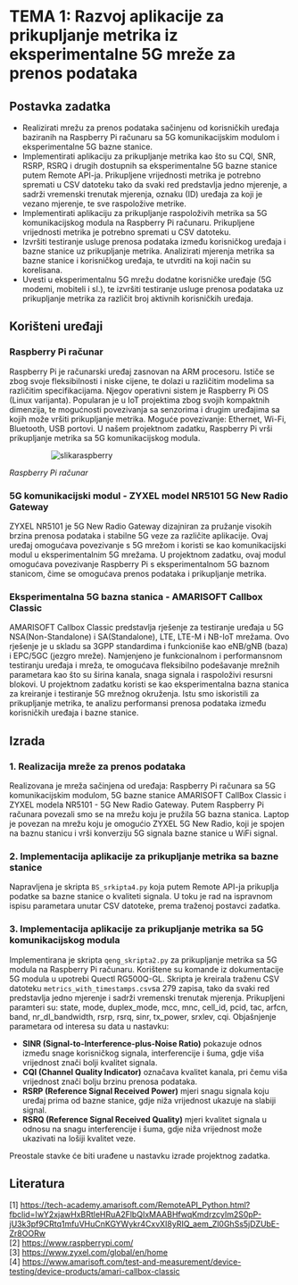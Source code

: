 # TEMA 1: Razvoj aplikacije za prikupljanje metrika iz eksperimentalne 5G mreže za prenos podataka

## Postavka zadatka

- Realizirati mrežu za prenos podataka sačinjenu od korisničkih uređaja baziranih na Raspberry Pi računaru sa 5G komunikacijskim modulom i eksperimentalne 5G bazne stanice.
- Implementirati aplikaciju za prikupljanje metrika kao što su CQI, SNR, RSRP, RSRQ i drugih dostupnih sa eksperimentalne 5G bazne stanice putem Remote API-ja. Prikupljene vrijednosti metrika je potrebno spremati u CSV datoteku tako da svaki red predstavlja jedno mjerenje, a sadrži vremenski trenutak mjerenja, oznaku (ID) uređaja za koji je vezano mjerenje, te sve raspoložive metrike.
- Implementirati aplikaciju za prikupljanje raspoloživih metrika sa 5G komunikacijskog modula na Raspberry Pi računaru. Prikupljene vrijednosti metrika je potrebno spremati u CSV datoteku.
- Izvršiti testiranje usluge prenosa podataka između korisničkog uređaja i bazne stanice uz prikupljanje metrika. Analizirati mjerenja metrika sa bazne stanice i korisničkog uređaja, te utvrditi na koji način su korelisana.
- Uvesti u eksperimentalnu 5G mrežu dodatne korisničke uređaje (5G modemi, mobiteli i sl.), te izvršiti testiranje usluge prenosa podataka uz prikupljanje metrika za različit broj aktivnih korisničkih uređaja.

## Korišteni uređaji

### Raspberry Pi računar 
Raspberry Pi je računarski uređaj zasnovan na ARM procesoru. Ističe se zbog svoje fleksibilnosti i niske cijene, te dolazi u različitim modelima sa različitim specifikacijama. Njegov operativni sistem je Raspberry Pi OS (Linux varijanta). Popularan je u IoT projektima zbog svojih kompaktnih dimenzija, te  mogućnosti povezivanja sa senzorima i drugim uređajima sa kojih može vršiti prikupljanje metrika. Moguće povezivanje: Ethernet, Wi-Fi, Bluetooth, USB portovi. U našem projektnom zadatku, Raspberry Pi vrši prikupljanje metrika sa 5G komunikacijskog modula. 

&nbsp;&nbsp;&nbsp;&nbsp;&nbsp;&nbsp;&nbsp;&nbsp;&nbsp;&nbsp;&nbsp;&nbsp;&nbsp;&nbsp;&nbsp;&nbsp;&nbsp;&nbsp;  ![slikaraspberry](https://github.com/user-attachments/assets/be98b8a0-0e01-4b05-8ac1-1d117a124796)

*Raspberry Pi računar*

### 5G komunikacijski modul - ZYXEL model NR5101 5G New Radio Gateway
ZYXEL NR5101 je 5G New Radio Gateway dizajniran za pružanje visokih brzina prenosa podataka i stabilne 5G veze za različite aplikacije. Ovaj uređaj omogućava povezivanje s 5G mrežom i koristi se kao komunikacijski modul u eksperimentalnim 5G mrežama. U projektnom zadatku, ovaj modul omogućava povezivanje Raspberry Pi s eksperimentalnom 5G baznom stanicom, čime se omogućava prenos podataka i prikupljanje metrika. 

### Eksperimentalna 5G bazna stanica - AMARISOFT Callbox Classic
AMARISOFT Callbox Classic predstavlja rješenje za testiranje uređaja u 5G NSA(Non-Standalone) i SA(Standalone), LTE, LTE-M i NB-IoT mrežama. Ovo rješenje je u skladu sa 3GPP standardima i funkcioniše kao eNB/gNB (baza) i EPC/5GC (jezgro mreže). Namjenjeno je funkcionalnom i performansnom testiranju uređaja i mreža, te omogućava fleksibilno podešavanje mrežnih parametara kao što su širina kanala, snaga signala i raspoloživi resursni blokovi. U projektnom zadatku koristi se kao eksperimentalna bazna stanica za kreiranje i testiranje 5G mrežnog okruženja. Istu smo iskoristili za prikupljanje metrika, te analizu performansi prenosa podataka između korisničkih uređaja i bazne stanice.

## Izrada

### 1. Realizacija mreže za prenos podataka

Realizovana je mreža sačinjena od uređaja: Raspberry Pi računara sa 5G komunikacijskim modulom, 5G bazne stanice AMARISOFT CallBox Classic i ZYXEL modela NR5101 - 5G New Radio Gateway. Putem Raspberry Pi računara povezali smo se na mrežu koju je pružila 5G bazna stanica. Laptop je povezan na mrežu koju je omogućio ZYXEL 5G New Radio, koji je spojen na baznu stanicu i vrši konverziju 5G signala bazne stanice u WiFi signal.

### 2. Implementacija aplikacije za prikupljanje metrika sa bazne stanice

Napravljena je skripta `BS_srkipta4.py` koja putem Remote API-ja prikuplja podatke sa bazne stanice o kvaliteti signala. U toku je rad na ispravnom ispisu parametara unutar CSV datoteke, prema traženoj postavci zadatka.

### 3. Implementacija aplikacije za prikupljanje metrika sa 5G komunikacijskog modula

Implementirana je skripta `qeng_skripta2.py` za prikupljanje metrika sa 5G modula na Raspberry Pi računaru. Korištene su komande iz dokumentacije 5G modula u upotrebi Quectl RG500Q-GL. Skripta je kreirala traženu CSV datoteku `metrics_with_timestamps.csv`sa 279 zapisa, tako da svaki red predstavlja jedno mjerenje i sadrži vremenski trenutak mjerenja. Prikupljeni paramteri su: state, mode, duplex_mode, mcc, mnc, cell_id, pcid, tac, arfcn, band, nr_dl_bandwidth, rsrp, rsrq, sinr, tx_power, srxlev, cqi. Objašnjenje parametara od interesa su data u nastavku:

- **SINR (Signal-to-Interference-plus-Noise Ratio)** pokazuje odnos između snage korisničkog signala, interferencije i šuma, gdje viša vrijednost znači bolji kvalitet signala.
- **CQI (Channel Quality Indicator)** označava kvalitet kanala, pri čemu viša vrijednost znači bolju brzinu prenosa podataka.
- **RSRP (Reference Signal Received Power)** mjeri snagu signala koju uređaj prima od bazne stanice, gdje niža vrijednost ukazuje na slabiji signal.
- **RSRQ (Reference Signal Received Quality)** mjeri kvalitet signala u odnosu na snagu interferencije i šuma, gdje niža vrijednost može ukazivati na lošiji kvalitet veze.


Preostale stavke će biti urađene u nastavku izrade projektnog zadatka.

## Literatura

[1] https://tech-academy.amarisoft.com/RemoteAPI_Python.html?fbclid=IwY2xjawHxBRtleHRuA2FlbQIxMAABHfwqKmdrzcyIm2S0pP-jU3k3pf9CRtq1mfuVHuCnKGYWykr4CxvXI8yRIQ_aem_Zl0GhSs5jDZUbE-Zr8OORw <br>
[2] https://www.raspberrypi.com/ <br>
[3] https://www.zyxel.com/global/en/home <br>
[4] https://www.amarisoft.com/test-and-measurement/device-testing/device-products/amari-callbox-classic
